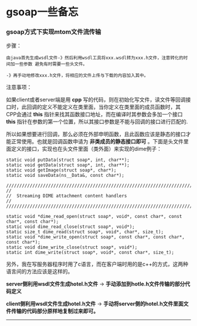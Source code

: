 gsoap一些备忘
==========


### gsoap方式下实现mtom文件流传输 ###

步骤：

`由java首先生成wsdl文件-》然后利用wsdl工具将xxx.wsdl转为xxx.h文件，注意转化的时间加一些参数
避免有时需要一些头文件。`

`-》再手动地修改xxx.h文件，将相应的文件上传与下载的内容加入其中。`


注意事项：

如果client或者server端是用 **cpp** 写的代码，则在初始化写文件，读文件等回调接口时，此回调的定义不能定义在类里面，当你定义在类里面的成员函数时，其CPP会通过 **this** 指针来找其函数接口地址，而在编译时其参数会多加一个接口 **this** 指针在参数的第一个位置，所以其接口参数是不能与回调的接口进行匹配的.

所以如果想要进行回调，那么必须在外部申明函数，且此函数应该是静态的接口才能正常使用。也就是回调函数申请为 **非类成员的静态接口即可** 。下面是头文件里面定义的接口，实现也在头文件里面（类外面）来实现的dime例子：

    static void putData(struct soap*, int, char**);
	static void getData(struct soap*, int, char**);
	static void getImage(struct soap*, char*);
	static void saveData(ns__Data&, const char*);

	////////////////////////////////////////////////////////////////////////////////
	//
	//	Streaming DIME attachment content handlers
	//
	////////////////////////////////////////////////////////////////////////////////

	static void *dime_read_open(struct soap*, void*, const char*, const char*, const char*);
	static void dime_read_close(struct soap*, void*);
	static size_t dime_read(struct soap*, void*, char*, size_t);
	static void *dime_write_open(struct soap*, const char*, const char*, const char*);
	static void dime_write_close(struct soap*, void*);
	static int dime_write(struct soap*, void*, const char*, size_t);


另外，我在写服务器程序时用了c语言，而在客户端时用的是c++的方式，这两种语言间的方法应该是这样的。

**server侧利用wsdl文件生成hotel.h文件** -> **手动添加到hotle.h文件传输的部分代码定义**

**client侧利用wsdl文件生成hotel.h文件** -> **手动将server侧的hotel.h文件里面文件传输的代码部分原样地复制过来即可。**



* * * * *

